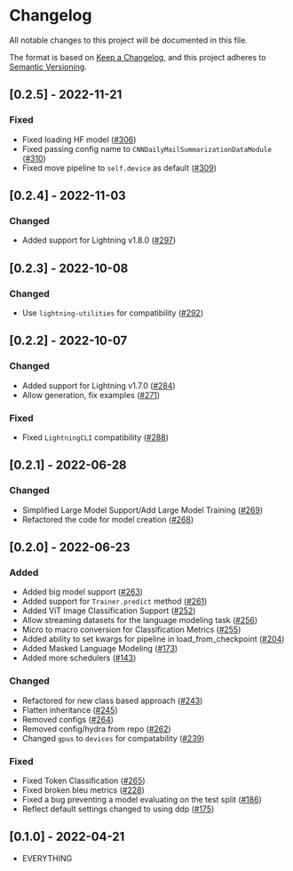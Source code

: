 # Changelog
All notable changes to this project will be documented in this file.

The format is based on [Keep a Changelog](https://keepachangelog.com/en/1.0.0/),
and this project adheres to [Semantic Versioning](https://semver.org/spec/v2.0.0.html).


## [0.2.5] - 2022-11-21

### Fixed

- Fixed loading HF model ([#306](https://github.com/Lightning-AI/lightning-transformers/pull/306))
- Fixed passing config name to `CNNDailyMailSummarizationDataModule` ([#310](https://github.com/Lightning-AI/lightning-transformers/pull/310))
- Fixed move pipeline to `self.device` as default ([#309](https://github.com/Lightning-AI/lightning-transformers/pull/309))


## [0.2.4] - 2022-11-03

### Changed

- Added support for Lightning v1.8.0 ([#297](https://github.com/Lightning-AI/lightning-transformers/pull/297))


## [0.2.3] - 2022-10-08

### Changed

- Use `lightning-utilities` for compatibility ([#292](https://github.com/Lightning-AI/lightning-transformers/pull/292))


## [0.2.2] - 2022-10-07

### Changed

- Added support for Lightning v1.7.0 ([#284](https://github.com/Lightning-AI/lightning-transformers/pull/284))
- Allow generation, fix examples ([#271](https://github.com/Lightning-AI/lightning-transformers/pull/271))

### Fixed

- Fixed `LightningCLI` compatibility ([#288](https://github.com/Lightning-AI/lightning-transformers/pull/288))


## [0.2.1] - 2022-06-28

### Changed

- Simplified Large Model Support/Add Large Model Training  ([#269](https://github.com/Lightning-AI/lightning-transformers/pull/269))
- Refactored the code for model creation ([#268](https://github.com/Lightning-AI/lightning-transformers/pull/268))


## [0.2.0] - 2022-06-23

### Added

- Added big model support ([#263](https://github.com/Lightning-AI/lightning-transformers/pull/263))
- Added support for `Trainer.predict` method ([#261](https://github.com/Lightning-AI/lightning-transformers/pull/261))
- Added ViT Image Classification Support ([#252](https://github.com/Lightning-AI/lightning-transformers/pull/252))
- Allow streaming datasets for the language modeling task ([#256](https://github.com/Lightning-AI/lightning-transformers/pull/256))
- Micro to macro conversion for Classification Metrics ([#255](https://github.com/Lightning-AI/lightning-transformers/pull/255))
- Added ability to set kwargs for pipeline in load_from_checkpoint ([#204](https://github.com/Lightning-AI/lightning-transformers/pull/204))
- Added Masked Language Modeling ([#173](https://github.com/Lightning-AI/lightning-transformers/pull/173))
- Added more schedulers ([#143](https://github.com/Lightning-AI/lightning-transformers/pull/143))

### Changed

- Refactored for new class based approach ([#243](https://github.com/Lightning-AI/lightning-transformers/pull/243))
- Flatten inheritance ([#245](https://github.com/Lightning-AI/lightning-transformers/pull/245))
- Removed configs ([#264](https://github.com/Lightning-AI/lightning-transformers/pull/264))
- Removed config/hydra from repo ([#262](https://github.com/Lightning-AI/lightning-transformers/pull/262))
- Changed `gpus` to `devices` for compatability ([#239](https://github.com/Lightning-AI/lightning-transformers/pull/239))

### Fixed

- Fixed Token Classification ([#265](https://github.com/Lightning-AI/lightning-transformers/pull/265))
- Fixed broken bleu metrics ([#228](https://github.com/Lightning-AI/lightning-transformers/pull/228))
- Fixed a bug preventing a model evaluating on the test split ([#186](https://github.com/Lightning-AI/lightning-transformers/pull/186))
- Reflect default settings changed to using ddp ([#175](https://github.com/Lightning-AI/lightning-transformers/pull/175))


## [0.1.0] - 2022-04-21

- EVERYTHING

